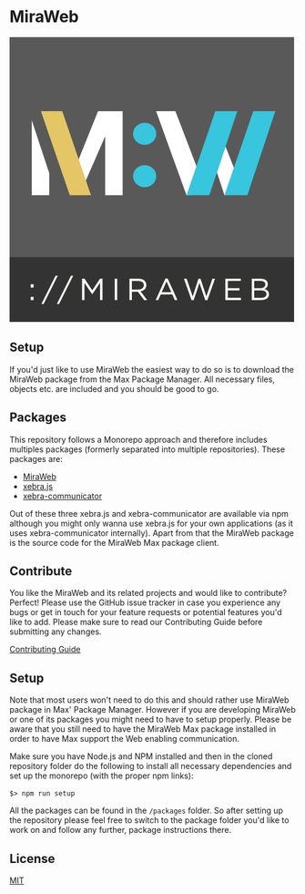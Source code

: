 MiraWeb
=============

![MiraWeb](packages/miraweb/src/assets/miraweb_logo_bar.png)


## Setup

If you'd just like to use MiraWeb the easiest way to do so is to download the MiraWeb package from the Max Package Manager. All necessary files, objects etc. are included and you should be good to go.

## Packages

This repository follows a Monorepo approach and therefore includes multiples packages (formerly separated into multiple repositories). These packages are:

* [MiraWeb](packages/miraweb)
* [xebra.js](packages/xebra.js)
* [xebra-communicator](packages/xebra-communicator)

Out of these three xebra.js and xebra-communicator are available via npm although you might only wanna use xebra.js for your own applications (as it uses xebra-communicator internally). Apart from that the MiraWeb package is the source code for the MiraWeb Max package client.

## Contribute

You like the MiraWeb and its related projects and would like to contribute? Perfect! Please use the GitHub issue tracker in case you experience any bugs or get in touch for your feature requests or potential features you'd like to add. Please make sure to read our Contributing Guide before submitting any changes.

[Contributing Guide](CONTRIBUTING.md)

## Setup

Note that most users won't need to do this and should rather use MiraWeb package in Max' Package Manager. However if you are developing MiraWeb or one of its packages you might need to have to setup properly. Please be aware that you still need to have the MiraWeb Max package installed in order to have Max support the Web enabling communication.

Make sure you have Node.js and NPM installed and then in the cloned repository folder do the following to install all necessary dependencies and set up the monorepo (with the proper npm links):

```
$> npm run setup
```

All the packages can be found in the `/packages` folder. So after setting up the repository please feel free to switch to the package folder you'd like to work on and follow any further, package instructions there.

## License

[MIT](LICENSE)
